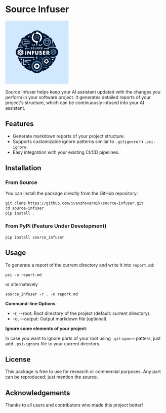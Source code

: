 # Source Infuser

<img src="docs/source_infuser_logo.png" alt="Source Infuser Logo" width="200" height="200">

Source Infuser helps keep your AI assistant updated with the changes you perform in your software project. It generates detailed reports of your project's structure, which can be continuously infused into your AI assistant.

## Features

- Generate markdown reports of your project structure.
- Supports customizable ignore patterns similar to `.gitignore` in `.psi-ignore`.
- Easy integration with your existing CI/CD pipelines.

## Installation

### From Source

You can install the package directly from the GitHub repository:

```shell
git clone https://github.com/ivanzhovannik/source-infuser.git
cd source-infuser
pip install .
```

### From PyPi (Feature Under Development)

```shell
pip install source_infuser
```

## Usage

To generate a report of the current directory and write it into `report.md`:

```shell
psi -o report.md
```

or alternatevely

```shell
source_infuser -r . -o report.md
```

**Command-line Options**: 
* -r, --root: Root directory of the project (default: current directory).
* -o, --output: Output markdown file (optional).

**Ignore some elements of your project**: 

In case you want to ignore parts of your root using `.gitignore` patters, just add `.psi-ignore` file to your current directory.

## License
This package is free to use for research or commercial purposes. Any part can be reproduced; just mention the source.

## Acknowledgements
Thanks to all users and contributors who made this project better!